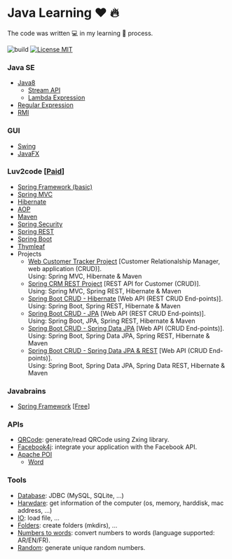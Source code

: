 # Java Learning :heart: :fire: 
 The code was written :computer: in my learning 📖 process.

![build](https://img.shields.io/jenkins/build/https/builds.apache.org/job/maven-box/job/maven/job/master.svg?style=flat-square)
[![License MIT](https://img.shields.io/badge/license-MIT-blue.svg)](LICENSE)

### Java SE
* [Java8](javase/src/com/houarizegai/javase/java8)
  * [Stream API](javase/src/com/houarizegai/javase/java8/StreamDemo.java)
  * [Lambda Expression](javase/src/com/houarizegai/javase/java8/lambda)
* [Regular Expression](javase/src/com/houarizegai/javase/regex)
* [RMI](rmi)

### GUI
* [Swing](gui/swing/src/com/houarizegai/swingdemo)
* [JavaFX](gui/javafx/src/com/houarizegai/javafxdemo)

### Luv2code [[Paid](https://udemy.com/spring-hibernate-tutorial)]
* [Spring Framework (basic)](spring/luv2code/SpringBasic)
* [Spring MVC](spring/luv2code/SpringMVC)
* [Hibernate](spring/luv2code/Hibernate)
* [AOP](spring/luv2code/AOP)
* [Maven](spring/luv2code/Maven)
* [Spring Security](spring/luv2code/SpringSecurity)
* [Spring REST](spring/luv2code/SpringREST)
* [Spring Boot](spring/luv2code/SpringBoot)
* [Thymleaf](spring/luv2code/SpringBoot/30-thymeleafdemo-helloworld)
* Projects
  * [Web Customer Tracker Project](spring/luv2code/Projects/web-customer-tracker) \[Customer Relationalship Manager, web application (CRUD)\].  
  Using: Spring MVC, Hibernate & Maven
  * [Spring CRM REST Project](spring/luv2code/Projects/spring-crm-rest) \[REST API for Customer (CRUD)\].  
   Using: Spring MVC, Spring REST, Hibernate & Maven
  * [Spring Boot CRUD - Hibernate](spring/luv2code/Projects/21-spring-boot-crud-hibernate) \[Web API (REST CRUD End-points)\].  
  Using: Spring Boot, Spring REST, Hibernate & Maven
  * [Spring Boot CRUD - JPA](spring/luv2code/Projects/22-spring-boot-crud-jpa) \[Web API (REST CRUD End-points)\].  
  Using: Spring Boot, JPA, Spring REST, Hibernate & Maven
  * [Spring Boot CRUD - Spring Data JPA](spring/luv2code/Projects/23-spring-boot-crud-spring-data-jpa) \[Web API (CRUD End-points)\].  
  Using: Spring Boot, Spring Data JPA, Spring REST, Hibernate & Maven
  * [Spring Boot CRUD - Spring Data JPA & REST](spring/luv2code/Projects/24-spring-boot-crud-spring-data-rest) \[Web API (CRUD End-points)\].  
  Using: Spring Boot, Spring Data JPA, Spring Data REST, Hibernate & Maven

### Javabrains
* [Spring Framework](spring/javabrains/SpringFrameworkDemo) [[Free](https://www.youtube.com/playlist?list=PL85699F22F63DCD20)]

### APIs
* [QRCode](apis/QRCode): generate/read QRCode using Zxing library.
* [Facebook4j](apis/facebook4j): integrate your application with the Facebook API.
* [Apache POI](apis/apache-poi/src/main/java/com/houarizegai/apachepoi)
  * [Word](apis/apache-poi/src/main/java/com/houarizegai/apachepoi/word)

### Tools
* [Database](tools/src/database): JDBC (MySQL, SQLite, ...)
* [Harwdare](tools/src/hardware): get information of the computer (os, memory, harddisk, mac address, ...)
* [IO](tools/src/io): load file, ...
* [Folders](javase/src/com/houarizegai/javase/file/FoldersDemo.java): create folders (mkdirs), ...
* [Numbers to words](tools/src/numbertowords): convert numbers to words (language supported: AR/EN/FR).
* [Random](tools/src/random): generate unique random numbers.
